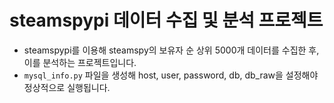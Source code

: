 # steamspypi 데이터 수집 및 분석 프로젝트
- steamspypi를 이용해 steamspy의 보유자 순 상위 5000개 데이터를 수집한 후, 이를 분석하는 프로젝트입니다.
- `mysql_info.py` 파일을 생성해 host, user, password, db, db_raw을 설정해야 정상적으로 실행됩니다.
